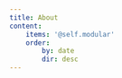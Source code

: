 ```yaml
---
title: About
content:
    items: '@self.modular'
    order:
        by: date
        dir: desc
---
```


